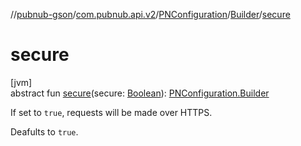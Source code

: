 //[pubnub-gson](../../../../index.md)/[com.pubnub.api.v2](../../index.md)/[PNConfiguration](../index.md)/[Builder](index.md)/[secure](secure.md)

# secure

[jvm]\
abstract fun [secure](secure.md)(secure: [Boolean](https://kotlinlang.org/api/latest/jvm/stdlib/kotlin/-boolean/index.html)): [PNConfiguration.Builder](index.md)

If set to `true`,  requests will be made over HTTPS.

Deafults to `true`.
